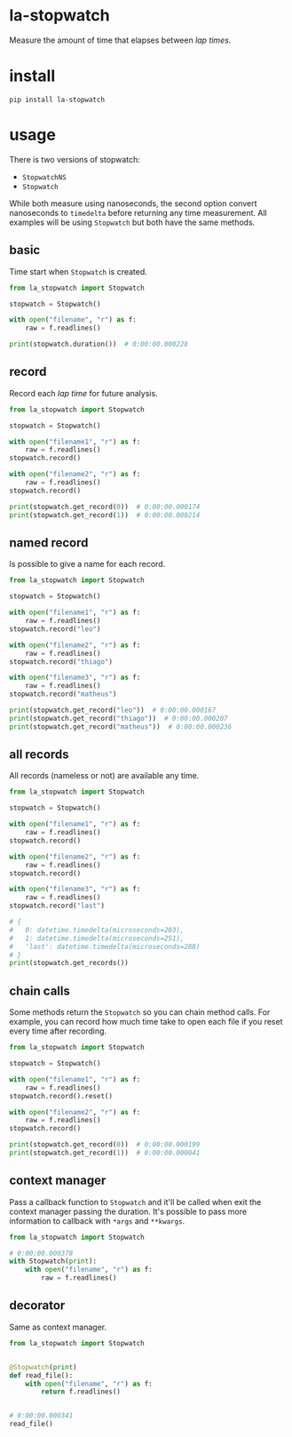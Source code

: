 # la-stopwatch
Measure the amount of time that elapses between *lap times*.  

# install
`pip install la-stopwatch`  

# usage
There is two versions of stopwatch:  
  - `StopwatchNS`
  - `Stopwatch`

While both measure using nanoseconds, the second option convert nanoseconds to `timedelta` before returning any time measurement. All examples will be using `Stopwatch` but both have the same methods.  

## basic
Time start when `Stopwatch` is created.  

```python
from la_stopwatch import Stopwatch

stopwatch = Stopwatch()

with open("filename", "r") as f:
    raw = f.readlines()

print(stopwatch.duration())  # 0:00:00.000228
```

## record
Record each *lap time* for future analysis.  

```python
from la_stopwatch import Stopwatch

stopwatch = Stopwatch()

with open("filename1", "r") as f:
    raw = f.readlines()
stopwatch.record()

with open("filename2", "r") as f:
    raw = f.readlines()
stopwatch.record()

print(stopwatch.get_record(0))  # 0:00:00.000174
print(stopwatch.get_record(1))  # 0:00:00.000214
```

## named record
Is possible to give a name for each record.  

```python
from la_stopwatch import Stopwatch

stopwatch = Stopwatch()

with open("filename1", "r") as f:
    raw = f.readlines()
stopwatch.record("leo")

with open("filename2", "r") as f:
    raw = f.readlines()
stopwatch.record("thiago")

with open("filename3", "r") as f:
    raw = f.readlines()
stopwatch.record("matheus")

print(stopwatch.get_record("leo"))  # 0:00:00.000167
print(stopwatch.get_record("thiago"))  # 0:00:00.000207
print(stopwatch.get_record("matheus"))  # 0:00:00.000236
```

## all records
All records (nameless or not) are available any time.  

```python
from la_stopwatch import Stopwatch

stopwatch = Stopwatch()

with open("filename1", "r") as f:
    raw = f.readlines()
stopwatch.record()

with open("filename2", "r") as f:
    raw = f.readlines()
stopwatch.record()

with open("filename3", "r") as f:
    raw = f.readlines()
stopwatch.record("last")

# {
#   0: datetime.timedelta(microseconds=203),
#   1: datetime.timedelta(microseconds=251),
#   'last': datetime.timedelta(microseconds=288)
# }
print(stopwatch.get_records())
```

## chain calls
Some methods return the `Stopwatch` so you can chain method calls. For example, you can record how much time take to open each file if you reset every time after recording.  

```python
from la_stopwatch import Stopwatch

stopwatch = Stopwatch()

with open("filename1", "r") as f:
    raw = f.readlines()
stopwatch.record().reset()

with open("filename2", "r") as f:
    raw = f.readlines()
stopwatch.record()

print(stopwatch.get_record(0))  # 0:00:00.000199
print(stopwatch.get_record(1))  # 0:00:00.000041
```

## context manager
Pass a callback function to `Stopwatch` and it'll be called when exit the context manager passing the duration. It's possible to pass more information to callback with `*args` and `**kwargs`.  

```python
from la_stopwatch import Stopwatch

# 0:00:00.000378
with Stopwatch(print):
    with open("filename", "r") as f:
        raw = f.readlines()
```

## decorator 
Same as context manager.  

```python
from la_stopwatch import Stopwatch


@Stopwatch(print)
def read_file():
    with open("filename", "r") as f:
        return f.readlines()


# 0:00:00.000341
read_file()
```
